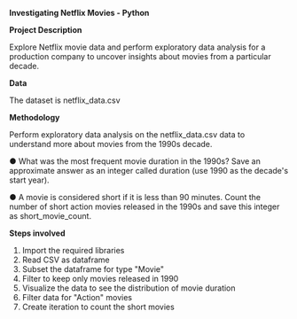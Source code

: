**Investigating Netflix Movies - Python**

**Project Description**

Explore Netflix movie data and perform exploratory data analysis for a production company to uncover insights about movies from a particular decade.

**Data**

The dataset is netflix_data.csv

**Methodology**

Perform exploratory data analysis on the netflix_data.csv data to understand more about movies from the 1990s decade.

● What was the most frequent movie duration in the 1990s? Save an approximate answer as an integer called duration (use 1990 as the decade's start year).

● A movie is considered short if it is less than 90 minutes. Count the number of short action movies released in the 1990s and save this integer as short_movie_count.

**Steps involved**
1. Import the required libraries
2. Read CSV as dataframe
3. Subset the dataframe for type "Movie"
4. Filter to keep only movies released in 1990
5. Visualize the data to see the distribution of movie duration
6. Filter data for "Action" movies
7. Create iteration to count the short movies
